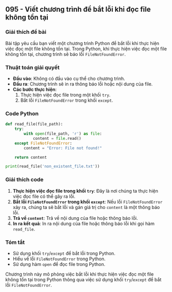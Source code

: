 ## 095 - Viết chương trình để bắt lỗi khi đọc file không tồn tại

### Giải thích đề bài

Bài tập yêu cầu bạn viết một chương trình Python để bắt lỗi khi thực hiện việc đọc một file không tồn tại. Trong Python, khi thực hiện việc đọc một file không tồn tại, chương trình sẽ báo lỗi `FileNotFoundError`.

### Thuật toán giải quyết

- **Đầu vào**: Không có đầu vào cụ thể cho chương trình.
- **Đầu ra**: Chương trình sẽ in ra thông báo lỗi hoặc nội dung của file.
- **Các bước thực hiện**:
  1. Thực hiện việc đọc file trong một khối `try`.
  2. Bắt lỗi `FileNotFoundError` trong khối `except`.

### Code Python

```python
def read_file(file_path):
    try:
        with open(file_path, 'r') as file:
            content = file.read()
    except FileNotFoundError:
        content = "Error: File not found!"

    return content

print(read_file('non_existent_file.txt'))
```

### Giải thích code

1. **Thực hiện việc đọc file trong khối `try`**: Đây là nơi chúng ta thực hiện việc đọc file có thể gây ra lỗi.
2. **Bắt lỗi `FileNotFoundError` trong khối `except`**: Nếu lỗi `FileNotFoundError` xảy ra, chúng ta sẽ bắt lỗi và gán giá trị cho `content` là một thông báo lỗi.
3. **Trả về `content`**: Trả về nội dung của file hoặc thông báo lỗi.
4. **In ra kết quả**: In ra nội dung của file hoặc thông báo lỗi khi gọi hàm `read_file`.

### Tóm tắt

- Sử dụng khối `try`/`except` để bắt lỗi trong Python.
- Hiểu về lỗi `FileNotFoundError` trong Python.
- Sử dụng hàm `open` để đọc file trong Python.

Chương trình này mô phỏng việc bắt lỗi khi thực hiện việc đọc một file không tồn tại trong Python thông qua việc sử dụng khối `try`/`except` để bắt lỗi `FileNotFoundError`.
